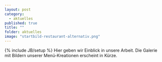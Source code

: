 ```yaml
---
layout: post
category: 
  - aktuelles
published: true
title: ""
folder: aktuelles
image: "startbild-restaurant-alternativ.png"
---
```


{% include JB/setup %}
Hier geben wir Einblick in unsere Arbeit.
Die Galerie mit Bildern unserer Menü-Kreationen erscheint in Kürze.

<!-- Und immer wieder entdecken wir neue Stories. Manchmal so, manchmal anders.

###Entdecken auch Sie. -->